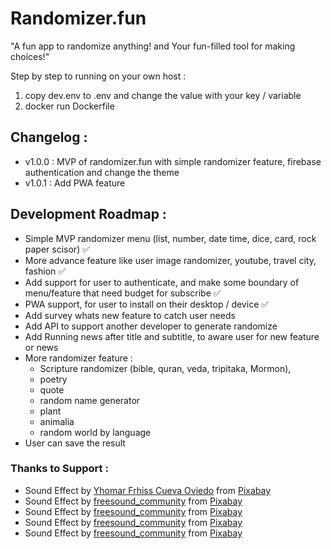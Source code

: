 # Randomizer.fun

"A fun app to randomize anything! and Your fun-filled tool for making choices!"

Step by step to running on your own host :

1. copy dev.env to .env and change the value with your key / variable
2. docker run Dockerfile

## Changelog :

- v1.0.0 : MVP of randomizer.fun with simple randomizer feature, firebase authentication and change the theme
- v1.0.1 : Add PWA feature

## Development Roadmap :

- Simple MVP randomizer menu (list, number, date time, dice, card, rock paper scisor) ✅
- More advance feature like user image randomizer, youtube, travel city, fashion ✅
- Add support for user to authenticate, and make some boundary of menu/feature that need budget for subscribe ✅
- PWA support, for user to install on their desktop / device ✅
- Add survey whats new feature to catch user needs
- Add API to support another developer to generate randomize
- Add Running news after title and subtitle, to aware user for new feature or news
- More randomizer feature :
  - Scripture randomizer (bible, quran, veda, tripitaka, Mormon),
  - poetry
  - quote
  - random name generator
  - plant
  - animalia
  - random world by language
- User can save the result

### Thanks to Support :

- Sound Effect by <a href="https://pixabay.com/id/users/fnx_sound-44436577/?utm_source=link-attribution&utm_medium=referral&utm_campaign=music&utm_content=337228">Yhomar Frhiss Cueva Oviedo</a> from <a href="https://pixabay.com/sound-effects//?utm_source=link-attribution&utm_medium=referral&utm_campaign=music&utm_content=337228">Pixabay</a>
- Sound Effect by <a href="https://pixabay.com/id/users/freesound_community-46691455/?utm_source=link-attribution&utm_medium=referral&utm_campaign=music&utm_content=63590">freesound_community</a> from <a href="https://pixabay.com/sound-effects//?utm_source=link-attribution&utm_medium=referral&utm_campaign=music&utm_content=63590">Pixabay</a>
- Sound Effect by <a href="https://pixabay.com/id/users/freesound_community-46691455/?utm_source=link-attribution&utm_medium=referral&utm_campaign=music&utm_content=67009">freesound_community</a> from <a href="https://pixabay.com//?utm_source=link-attribution&utm_medium=referral&utm_campaign=music&utm_content=67009">Pixabay</a>
- Sound Effect by <a href="https://pixabay.com/id/users/freesound_community-46691455/?utm_source=link-attribution&utm_medium=referral&utm_campaign=music&utm_content=36458">freesound_community</a> from <a href="https://pixabay.com/sound-effects//?utm_source=link-attribution&utm_medium=referral&utm_campaign=music&utm_content=36458">Pixabay</a>
- Sound Effect by <a href="https://pixabay.com/id/users/freesound_community-46691455/?utm_source=link-attribution&utm_medium=referral&utm_campaign=music&utm_content=29173">freesound_community</a> from <a href="https://pixabay.com//?utm_source=link-attribution&utm_medium=referral&utm_campaign=music&utm_content=29173">Pixabay</a>
